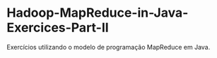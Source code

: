# Hadoop-MapReduce-in-Java-Exercices-Part-II
Exercícios utilizando o modelo de programação MapReduce em Java.
